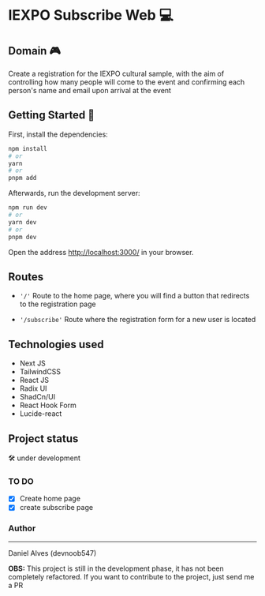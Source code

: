 # IEXPO Subscribe Web 💻

## Domain 🎮
Create a registration for the IEXPO cultural sample, with the aim of controlling how many people will come to the event and confirming each person's name and email upon arrival at the event

## Getting Started 🧠

First, install the dependencies:

```bash
npm install
# or
yarn
# or
pnpm add

```

Afterwards, run the development server:

```bash
npm run dev
# or
yarn dev
# or
pnpm dev
```

Open the address [http://localhost:3000/](http://localhost:3000/) in your browser.

## Routes

- ```'/'```
Route to the home page, where you will find a button that redirects to the registration page

- ```'/subscribe'```
Route where the registration form for a new user is located

## Technologies used

* Next JS
* TailwindCSS
* React JS
* Radix UI
* ShadCn/UI
* React Hook Form
* Lucide-react

## Project status
<p>🛠️ under development</p>

### TO DO

- [x] Create home page
- [x] create subscribe page

### Author
---
Daniel Alves (devnoob547)

<p><b>OBS:</b> This project is still in the development phase, it has not been completely refactored. If you want to contribute to the project, just send me a PR</p>